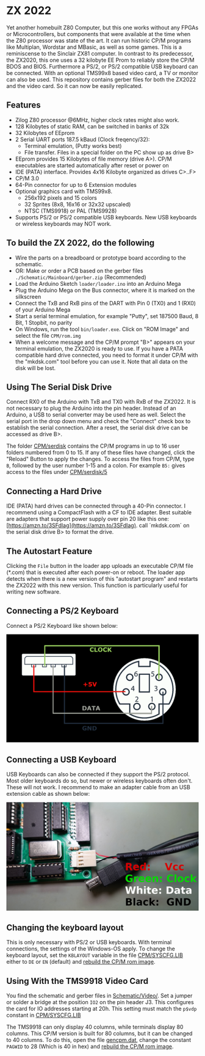 # ZX 2022
Yet another homebuilt Z80 Computer, but this one works without any FPGAs or Microcontrollers, but components that were available at the time when the Z80 processor was state of the art. It can run historic CP/M programs like Multiplan, Wordstar and MBasic, as well as some games. This is a reminiscense to the Sinclair ZX81 computer. 
In contrast to its predecessor, the ZX2020, this one uses a 32 kilobyte EE Prom to reliably store the CP/M BDOS and BIOS. Furthermore a PS/2, or  PS/2 compatible USB keyboard can be connected. With an optional TMS99x8 based video card, a  TV or monitor can also be used. This repository contains gerber files for both the ZX2022 and the video  card. So it can now be easily replicated.

## Features
- Zilog Z80 processor @6MHz, higher clock rates might also work.
- 128 Kilobytes of static RAM, can be switched in banks of 32k
- 32 Kilobytes of EEprom
- 2 Serial UART ports 187.5 kBaud (Clock freqency/32):
  - Terminal emulation, (Putty works best)
  - File transfer. Files in a special folder on the PC show up as drive B>
- EEprom provides 15 Kilobytes of file memory (drive A>). CP/M executables are started automatically after reset or power on
- IDE (PATA) interface. Provides 4x16 Kilobyte organized as drives C>..F>
- CP/M 3.0
- 64-Pin connector for up to 6 Extension modules
- Optional graphics card with TMS99x8. 
    - 256x192 pixels and 15 colors
    - 32 Sprites (8x8, 16x16 or 32x32 upscaled)
    - NTSC (TMS9918) or PAL (TMS9928)
- Supports PS/2 or PS/2 compatible USB keyboards. New USB keyboards or wireless keyboards may NOT work.

## To build the ZX 2022, do the following
- Wire the parts on a breadboard or prototype board according to the schematic. 
- OR: Make or order a PCB based on the gerber files `./Schematic/Mainboard/gerber.zip` (Recommended)
- Load the Arduino Sketch `loader/loader.ino` into an Arduino Mega
- Plug the Arduino Mega on the Bus connector, where it is marked on the silkscreen
- Connect the TxB and RxB pins of the DART with Pin 0 (TX0) and 1 (RX0) of your Arduino Mega
- Start a serial terminal emulation, for example "Putty", set 187500 Baud, 8 Bit, 1 Stopbit, no parity
- On Windows, run the tool `bin/loader.exe`. Click on "ROM Image" and select the file `CPM/rom.img`
- When a welcome message and the CP/M prompt "B>" appears on your terminal emulation, the ZX2020 is ready to use. If you have a PATA compatible hard drive connected, you need to format it under CP/M with the "mkdsk.com" tool before you can use it. Note that all data on the disk will be lost. 

## Using The Serial Disk Drive
Connect RX0 of the Arduino with TxB and TX0 with RxB of the ZX2022. 
It is not necessary to plug the Arduino into the pin header. Instead of an Arduino, a USB to serial converter may be used here as well. Select the serial port in the drop down menu and check the "Connect" check box to establish the serial connection. After a reset, the serial disk drive can be accessed as drive B>.

The folder [CPM/serdisk](./CPM/serdisk/) contains the CP/M programs in up to 16 user folders numbered from 0 to 15. If any of these files have changed, click the "Reload" Button to apply the changes. To access the files from CP/M, type `B`, followed by the user number 1-15 and a colon. For example `B5:` gives access to the files under [CPM/serdisk/5](./CPM/serdisk/5)

## Connecting a Hard Drive
IDE (PATA) hard drives can be connected through a 40-Pin connector. I recommend using a CompactFlash with a CF to IDE adapter. Best suitable are adapters that support power supply over pin 20 like this one: [https://amzn.to/3SFdIag](https://amzn.to/3SFdIag). call ´mkdsk.com´ on the serial disk drive B> to format the drive.

## The Autostart Feature
Clicking the `File` button in the loader app uploads an executable CP/M file (*.com) that is executed after each power-on or reboot. The loader app detects when there is a new version of this "autostart program" and restarts the ZX2022 with this new version. This function is particularly useful for writing new software.

## Connecting a PS/2 Keyboard
Connect a PS/2 Keyboard like shown below:

![PS/2 Keyboard Connection](./pictures/Keyboard.png)

## Connecting a USB Keyboard
USB Keyboards can also be connected if they support the PS/2 protocol. Most older keyboards do so, but newer or wireless keyboards often don't. These will not work.
I recommend to make an adapter cable from an USB extension cable as shown below:

![USB Keyboard Connection](./pictures/usbboard.png)

## Changing the keyboard layout 
This is only necessary with PS/2 or USB keyboards. With terminal connections, the settings of the Windows-OS apply.
To change the keyboard layout, set the `KBLAYOUT` variable in the file [CPM/SYSCFG.LIB](./CPM/SYSCFG.LIB) either to `DE` or `EN` (default)
and [rebuild the CP/M rom image](CPM/README.md).

## Using With the TMS9918 Video Card
You find the schematic and gerber files in [Schematic/Video/](./Schematic/Video/). Set a jumper or solder a bridge at the position `IO2` on the pin header J3. This configures the card for IO addresses starting at 20h. This setting must match the `p$vdp` constant in [CPM/SYSCFG.LIB](./CPM/SYSCFG.LIB)

The TMS9918 can only display 40 columns, while terminals display 80 columns. This CP/M version is built for 80 columns, but it can be changed to 40 columns. To do this, open the file [gencpm.dat](./CPM/gencpm.dat), change the constant `PAGWID` to 28 (Which is 40 in hex) and [rebuild the CP/M rom image](CPM/README.md).
